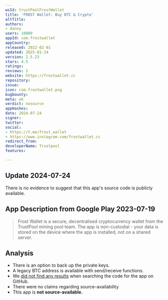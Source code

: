 ```yaml
---
wsId: trustPoolFrostWallet
title: 'FROST Wallet: Buy BTC & Crypto'
altTitle: 
authors:
- danny
users: 10000
appId: com.frostwallet
appCountry: 
released: 2022-02-01
updated: 2025-01-24
version: 2.5.23
stars: 4.5
ratings: 
reviews: 1
website: https://frostwallet.cc
repository: 
issue: 
icon: com.frostwallet.png
bugbounty: 
meta: ok
verdict: nosource
appHashes: 
date: 2024-07-24
signer: 
twitter: 
social:
- https://t.me/frost_wallet
- https://www.instagram.com/frostwallet.cc
redirect_from: 
developerName: Trustpool
features: 

---
```


## Update 2024-07-24

There is no evidence to suggest that this app's source code is publicly available.

## App Description from Google Play 2023-07-19

> Frost Wallet is a secure, decentralised cryptocurrency wallet from the TrustPool mining pool team. The app is non-custodial - your data is stored on the device where the app is installed, not on a shared server.

## Analysis 

- There is an option to back up the private keys.
- A legacy BTC address is available with send/receive functions.
- We [did not find any results](https://github.com/search?q=com.frostwallet&type=code) when searching the code for the app on GitHub.
- There were no claims regarding source-availability
- This app is **not source-available.**
